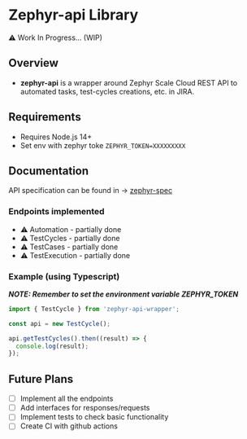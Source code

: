 # Zephyr-api Library

:warning: Work In Progress... (WIP)

## Overview

- **zephyr-api** is a wrapper around Zephyr Scale Cloud REST API to automated tasks, test-cycles creations, etc. in JIRA.

## Requirements

- Requires Node.js 14+
- Set env with zephyr toke `ZEPHYR_TOKEN=XXXXXXXXX`

## Documentation

API specification can be found in -> [zephyr-spec](https://support.smartbear.com/zephyr-scale-cloud/api-docs/)

### Endpoints implemented

- :warning: Automation - partially done
- :warning: TestCycles - partially done
- :warning: TestCases - partially done
- :warning: TestExecution - partially done

### Example (using Typescript)

**_NOTE: Remember to set the environment variable ZEPHYR_TOKEN_**

```javascript
import { TestCycle } from 'zephyr-api-wrapper';

const api = new TestCycle();

api.getTestCycles().then((result) => {
  console.log(result);
});
```

## Future Plans

- [ ] Implement all the endpoints
- [ ] Add interfaces for responses/requests
- [ ] Implement tests to check basic functionality
- [ ] Create CI with github actions
